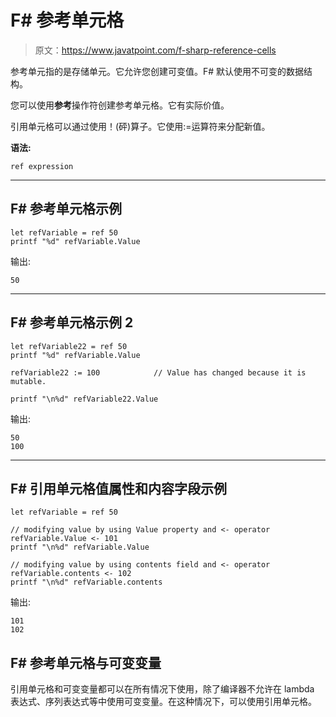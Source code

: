 # F# 参考单元格

> 原文：<https://www.javatpoint.com/f-sharp-reference-cells>

参考单元指的是存储单元。它允许您创建可变值。F# 默认使用不可变的数据结构。

您可以使用**参考**操作符创建参考单元格。它有实际价值。

引用单元格可以通过使用！(砰)算子。它使用:=运算符来分配新值。

**语法:**

```
ref expression

```

* * *

## F# 参考单元格示例

```
let refVariable = ref 50
printf "%d" refVariable.Value

```

输出:

```
50

```

* * *

## F# 参考单元格示例 2

```
let refVariable22 = ref 50
printf "%d" refVariable.Value

refVariable22 := 100  			// Value has changed because it is mutable.

printf "\n%d" refVariable22.Value  

```

输出:

```
50
100

```

* * *

## F# 引用单元格值属性和内容字段示例

```
let refVariable = ref 50

// modifying value by using Value property and <- operator
refVariable.Value <- 101
printf "\n%d" refVariable.Value            

// modifying value by using contents field and <- operator
refVariable.contents <- 102
printf "\n%d" refVariable.contents

```

输出:

```
101
102

```

## F# 参考单元格与可变变量

引用单元格和可变变量都可以在所有情况下使用，除了编译器不允许在 lambda 表达式、序列表达式等中使用可变变量。在这种情况下，可以使用引用单元格。